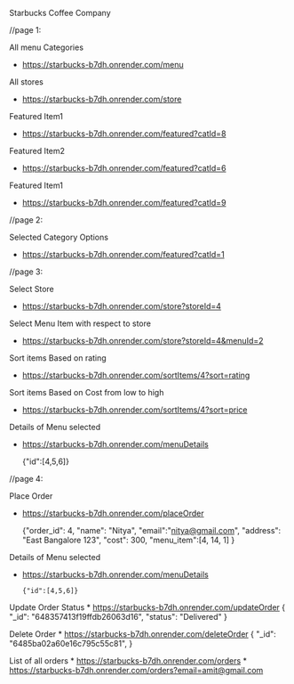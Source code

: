   
  Starbucks Coffee Company

  //page 1:
  
   All menu Categories 
   * https://starbucks-b7dh.onrender.com/menu
    
   All stores
   * https://starbucks-b7dh.onrender.com/store

   Featured Item1
   * https://starbucks-b7dh.onrender.com/featured?catId=8

   Featured Item2
   * https://starbucks-b7dh.onrender.com/featured?catId=6

   Featured Item1
   * https://starbucks-b7dh.onrender.com/featured?catId=9

  //page 2:

   Selected Category Options
   * https://starbucks-b7dh.onrender.com/featured?catId=1

  //page 3:

   Select Store
   * https://starbucks-b7dh.onrender.com/store?storeId=4

   Select Menu Item with respect to store
   * https://starbucks-b7dh.onrender.com/store?storeId=4&menuId=2
      
   Sort items Based on rating
   * https://starbucks-b7dh.onrender.com/sortItems/4?sort=rating

   Sort items Based on Cost from low to high
   * https://starbucks-b7dh.onrender.com/sortItems/4?sort=price

   Details of Menu selected
   * https://starbucks-b7dh.onrender.com/menuDetails
      
      {"id":[4,5,6]}

   //page 4:

   Place Order
   * https://starbucks-b7dh.onrender.com/placeOrder

        {"order_id": 4,
          "name": "Nitya",
          "email":"nitya@gmail.com",
          "address": "East Bangalore 123",
          "cost": 300,
          "menu_item":[4,
                      14,
                      1]
         }

   Details of Menu selected
   * https://starbucks-b7dh.onrender.com/menuDetails
         
         {"id":[4,5,6]}


   Update Order Status
    * https://starbucks-b7dh.onrender.com/updateOrder
        {
            "_id": "648357413f19ffdb26063d16",
            "status": "Delivered"
            }

   Delete Order
    * https://starbucks-b7dh.onrender.com/deleteOrder
            {
             "_id": "6485ba02a60e16c795c55c81",
            }


   List of all orders
      * https://starbucks-b7dh.onrender.com/orders
      * https://starbucks-b7dh.onrender.com/orders?email=amit@gmail.com
